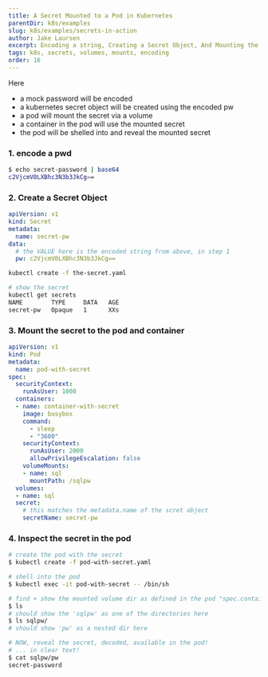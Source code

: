 ```yaml
---
title: A Secret Mounted to a Pod in Kubernetes
parentDir: k8s/examples
slug: k8s/examples/secrets-in-action
author: Jake Laursen
excerpt: Encoding a string, Creating a Secret Object, And Mounting the secret to a pod
tags: k8s, secrets, volumes, mounts, encoding
order: 16
---
```


Here
- a mock password will be encoded
- a kubernetes secret object will be created using the encoded pw
- a pod will mount the secret via a volume
- a container in the pod will use the mounted secret
- the pod will be shelled into and reveal the mounted secret


### 1. encode a pwd
```bash
$ echo secret-password | base64
c2VjcmV0LXBhc3N3b3JkCg==
```

### 2. Create a Secret Object
```yaml
apiVersion: v1
kind: Secret
metadata:
  name: secret-pw
data:
  # the VALUE here is the encoded string from above, in step 1
  pw: c2VjcmV0LXBhc3N3b3JkCg==
```
```bash
kubectl create -f the-secret.yaml

# show the secret
kubectl get secrets
NAME        TYPE     DATA   AGE
secret-pw   Opaque   1      XXs
```

### 3. Mount the secret to the pod and container
```yaml
apiVersion: v1
kind: Pod
metadata:
  name: pod-with-secret
spec:
  securityContext:
    runAsUser: 1000
  containers:
  - name: container-with-secret
    image: busybox
    command:
      - sleep
      - "3600"
    securityContext:
      runAsUser: 2000
      allowPrivilegeEscalation: false
    volumeMounts:
    - name: sql
      mountPath: /sqlpw
  volumes:
  - name: sql
  secret:
    # this matches the metadata.name of the scret object
    secretName: secret-pw
```

### 4. Inspect the secret in the pod
```bash
# create the pod with the secret
$ kubectl create -f pod-with-secret.yaml

# shell into the pod
$ kubectl exec -it pod-with-secret -- /bin/sh

# find + show the mounted volume dir as defined in the pod "spec.containers[0].volumeMounts[0].mountPath" location
$ ls
# should show the 'sqlpw' as one of the directories here
$ ls sqlpw/
# should show 'pw' as a nested dir here

# NOW, reveal the secret, decoded, available in the pod!
# ... in clear text!
$ cat sqlpw/pw
secret-password
```